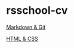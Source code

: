 # rsschool-cv
[Markdown & Git](https://Kate-bzz.github.io/rsschool-cv/cv)

[HTML & CSS](https://Kate-bzz.github.io/rsschool-cv/)
